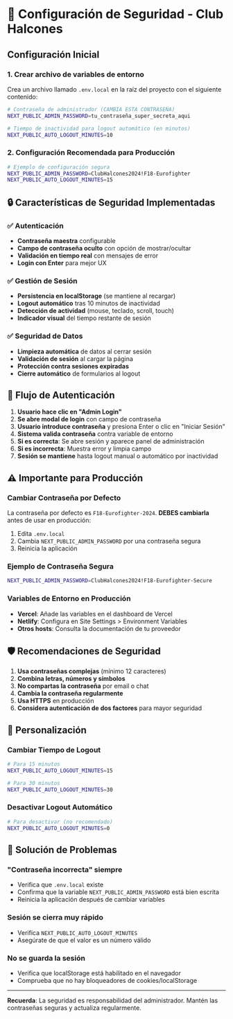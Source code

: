 # 🔐 Configuración de Seguridad - Club Halcones

## Configuración Inicial

### 1. Crear archivo de variables de entorno

Crea un archivo llamado `.env.local` en la raíz del proyecto con el siguiente contenido:

```bash
# Contraseña de administrador (CAMBIA ESTA CONTRASEÑA)
NEXT_PUBLIC_ADMIN_PASSWORD=tu_contraseña_super_secreta_aqui

# Tiempo de inactividad para logout automático (en minutos)
NEXT_PUBLIC_AUTO_LOGOUT_MINUTES=10
```

### 2. Configuración Recomendada para Producción

```bash
# Ejemplo de configuración segura
NEXT_PUBLIC_ADMIN_PASSWORD=ClubHalcones2024!F18-Eurofighter
NEXT_PUBLIC_AUTO_LOGOUT_MINUTES=15
```

## 🔒 Características de Seguridad Implementadas

### ✅ Autenticación
- **Contraseña maestra** configurable
- **Campo de contraseña oculto** con opción de mostrar/ocultar
- **Validación en tiempo real** con mensajes de error
- **Login con Enter** para mejor UX

### ✅ Gestión de Sesión
- **Persistencia en localStorage** (se mantiene al recargar)
- **Logout automático** tras 10 minutos de inactividad
- **Detección de actividad** (mouse, teclado, scroll, touch)
- **Indicador visual** del tiempo restante de sesión

### ✅ Seguridad de Datos
- **Limpieza automática** de datos al cerrar sesión
- **Validación de sesión** al cargar la página
- **Protección contra sesiones expiradas**
- **Cierre automático** de formularios al logout

## 🎯 Flujo de Autenticación

1. **Usuario hace clic en "Admin Login"**
2. **Se abre modal de login** con campo de contraseña
3. **Usuario introduce contraseña** y presiona Enter o clic en "Iniciar Sesión"
4. **Sistema valida contraseña** contra variable de entorno
5. **Si es correcta**: Se abre sesión y aparece panel de administración
6. **Si es incorrecta**: Muestra error y limpia campo
7. **Sesión se mantiene** hasta logout manual o automático por inactividad

## ⚠️ Importante para Producción

### Cambiar Contraseña por Defecto
La contraseña por defecto es `F18-Eurofighter-2024`. **DEBES cambiarla** antes de usar en producción:

1. Edita `.env.local`
2. Cambia `NEXT_PUBLIC_ADMIN_PASSWORD` por una contraseña segura
3. Reinicia la aplicación

### Ejemplo de Contraseña Segura
```bash
NEXT_PUBLIC_ADMIN_PASSWORD=ClubHalcones2024!F18-Eurofighter-Secure
```

### Variables de Entorno en Producción
- **Vercel**: Añade las variables en el dashboard de Vercel
- **Netlify**: Configura en Site Settings > Environment Variables
- **Otros hosts**: Consulta la documentación de tu proveedor

## 🛡️ Recomendaciones de Seguridad

1. **Usa contraseñas complejas** (mínimo 12 caracteres)
2. **Combina letras, números y símbolos**
3. **No compartas la contraseña** por email o chat
4. **Cambia la contraseña regularmente**
5. **Usa HTTPS** en producción
6. **Considera autenticación de dos factores** para mayor seguridad

## 🔧 Personalización

### Cambiar Tiempo de Logout
```bash
# Para 15 minutos
NEXT_PUBLIC_AUTO_LOGOUT_MINUTES=15

# Para 30 minutos
NEXT_PUBLIC_AUTO_LOGOUT_MINUTES=30
```

### Desactivar Logout Automático
```bash
# Para desactivar (no recomendado)
NEXT_PUBLIC_AUTO_LOGOUT_MINUTES=0
```

## 🚨 Solución de Problemas

### "Contraseña incorrecta" siempre
- Verifica que `.env.local` existe
- Confirma que la variable `NEXT_PUBLIC_ADMIN_PASSWORD` está bien escrita
- Reinicia la aplicación después de cambiar variables

### Sesión se cierra muy rápido
- Verifica `NEXT_PUBLIC_AUTO_LOGOUT_MINUTES`
- Asegúrate de que el valor es un número válido

### No se guarda la sesión
- Verifica que localStorage está habilitado en el navegador
- Comprueba que no hay bloqueadores de cookies/localStorage

---

**Recuerda**: La seguridad es responsabilidad del administrador. Mantén las contraseñas seguras y actualiza regularmente.

